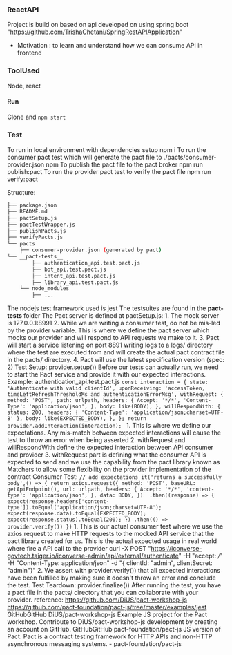 ### ReactAPI 

Project is build on based on api developed on using spring boot "https://github.com/TrishaChetani/SpringRestAPIApplication" 
 - Motivation : to learn and understand how we can consume API in frontend
 
### ToolUsed
Node, react

#### Run
Clone and ```npm start```

### Test
To run in local environment with dependencies setup
    npm i 
To run the consumer pact test which will generate the pact file to ./pacts/consumer-provider.json
   npm
To publish the pact file to the pact broker 
    npm run publish:pact
To run the provider pact test to verify the pact file
    npm run verify:pact




Structure:
```bash
├── package.json
├── README.md
├── pactSetup.js
├── pactTestWrapper.js
├── publishPacts.js
├── verifyPacts.js
└── pacts
    ├── consumer-provider.json (generated by pact)
└── __pact-tests__
        ├── authentication_api.test.pact.js
        ├── bot_api.test.pact.js
        ├── intent_api.test.pact.js
        ├── library_api.test.pact.js
    └── node_modules
        ├── ...
```
The nodejs test framework used is jest 
The testsuites are found in the __pact-tests__ folder
The Pact server is defined at pactSetup.js:
    1. The mock server is 127.0.0.1:8991
    2. While we are writing a consumer test, do not be mis-led by the provider variable.
    This is where we define the pact server which mocks our provider and will respond to API requests we make to it.
    3. Pact will start a service listening on port 8891 writing logs to a logs/ directory
    where the test are executed from and will create the actual pact contract file in the pacts/ directory.
    4. Pact will use the latest specification version  (spec: 2)
Test Setup:
    provider.setup())
    Before our tests can actually run, we need to start the Pact service and provide it with 
    our expected interactions. 
    Example: authentication_api.test.pact.js
        ```const interaction = {
        state: 'Authenticate with valid clientId',
        uponReceiving: 'accessToken, timeLeftRefreshThresholdMs and authenticationErrorMsg',
        withRequest: {
            method: 'POST',
            path: urlpath,
            headers: {
            Accept: '*/*',
            'Content-Type': 'application/json',
            },
            body: like(BODY),
        },
        willRespondWith: {
            status: 200,
            headers: {
            'Content-Type': 'application/json;charset=UTF-8'
            },
            body: like(EXPECTED_BODY),
        },
        };
        return provider.addInteraction(interaction);
        ```
        1. This is where we define our expectations. Any mis-match between expected interactions will cause the test to throw an error when being asserted
        2. withRequest and willRespondWith define the expected interaction between API consumer and provider
        3. withRequest part is defining what the consumer API is expected to send and we use the capability from the pact library known as Matchers to allow some flexibility on the provider implementation of the contract
Consumer Test:
        ```
        // add expectations
        it('returns a successfully body',() => {
        return axios.request({
            method: 'POST',
            baseURL: getApiEndpoint(),
            url: urlpath,
            headers: {
                Accept: '*/*',
                'content-type': 'application/json',
            },
            data: BODY,
            }) 
            .then((response) => {
                expect(response.headers['content-type']).toEqual('application/json;charset=UTF-8');
                expect(response.data).toEqual(EXPECTED_BODY);
                expect(response.status).toEqual(200);
            })
            .then(() => provider.verify())
        })
        ```
        1. This is our actual consumer test where we use the axios.request to make HTTP requests to the mocked API service that the pact library created for us.
        This is the actual expected usage in real world where fire a API call to the provider
        curl -X POST "https://iconverse-govtech.taiger.io/iconverse-admin/api/external/authenticate" -H "accept: */*" -H "Content-Type: application/json" -d "{ clientId: \"admin\", clientSecret: \"admin\"}"
        2. We assert with provider.verify()) that all expected interactions have been fulfilled by making sure it doesn't throw an error and conclude the test.
Test Teardown:
    provider.finalize())
    After running the test, you have a pact file in the pacts/ directory that you can collaborate with your provider.
reference: 
https://github.com/DiUS/pact-workshop-js
https://github.com/pact-foundation/pact-js/tree/master/examples/jest
GitHubGitHub
DiUS/pact-workshop-js
Example JS project for the Pact workshop. Contribute to DiUS/pact-workshop-js development by creating an account on GitHub.
GitHubGitHub
pact-foundation/pact-js
JS version of Pact. Pact is a contract testing framework for HTTP APIs and non-HTTP asynchronous messaging systems. - pact-foundation/pact-js


